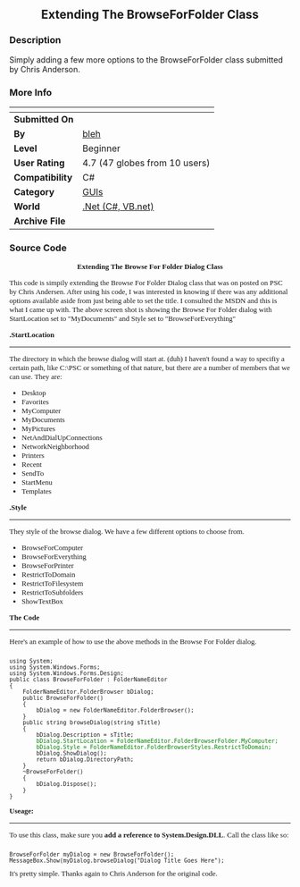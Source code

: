 ﻿<div align="center">

## Extending The BrowseForFolder Class


</div>

### Description

Simply adding a few more options to the BrowseForFolder class submitted by Chris Anderson.
 
### More Info
 


<span>             |<span>
---                |---
**Submitted On**   |
**By**             |[bleh](https://github.com/Planet-Source-Code/PSCIndex/blob/master/ByAuthor/bleh.md)
**Level**          |Beginner
**User Rating**    |4.7 (47 globes from 10 users)
**Compatibility**  |C\#
**Category**       |[GUIs](https://github.com/Planet-Source-Code/PSCIndex/blob/master/ByCategory/guis__10-30.md)
**World**          |[\.Net \(C\#, VB\.net\)](https://github.com/Planet-Source-Code/PSCIndex/blob/master/ByWorld/net-c-vb-net.md)
**Archive File**   |[](https://github.com/Planet-Source-Code/bleh-extending-the-browseforfolder-class__10-275/archive/master.zip)





### Source Code

<font face="Verdana" size="2">
<div align="center"><b>Extending The Browse For Folder Dialog Class</b></div>
<p>This code is simpily extending the Browse For Folder Dialog class that was on posted on PSC by Chris Andersen. After using his code, I was interested in knowing if there was any additional options available aside from just being able to set the title. I consulted the MSDN and this is what I came up with.
The above screen shot is showing the Browse For Folder dialog with StartLocation set to "MyDocuments" and Style set to "BrowseForEverything"</p>
<p><b>.StartLocation</b><br>
<hr width="100%" size="1" color="#000000">
The directory in which the browse dialog will start at. (duh) I haven't found a way to specifiy a certain path, like C:\PSC or something of that nature, but there are a number of members that we can use. They are:
<ul>
	<li>Desktop</li>
	<li>Favorites</li>
	<li>MyComputer</li>
	<li>MyDocuments</li>
	<li>MyPictures</li>
	<li>NetAndDialUpConnections</li>
	<li>NetworkNeighborhood</li>
	<li>Printers</li>
	<li>Recent</li>
	<li>SendTo</li>
	<li>StartMenu</li>
	<li>Templates</li>
</ul>
<p><b>.Style</b><br>
<hr width="100%" size="1" color="#000000">
They style of the browse dialog. We have a few different options to choose from.
<ul>
	<li>BrowseForComputer</li>
	<li>BrowseForEverything</li>
	<li>BrowseForPrinter</li>
	<li>RestrictToDomain</li>
	<li>RestrictToFilesystem</li>
	<li>RestrictToSubfolders</li>
	<li>ShowTextBox</li>
</ul>
</p>
<p><b>The Code</b><br>
<hr width="100%" size="1" color="#000000">
Here's an example of how to use the above methods in the Browse For Folder dialog.
<pre><font size="2">
using System;
using System.Windows.Forms;
using System.Windows.Forms.Design;
public class BrowseForFolder : FolderNameEditor
{
	FolderNameEditor.FolderBrowser bDialog;
	public BrowseForFolder()
	{
		bDialog = new FolderNameEditor.FolderBrowser();
	}
	public string browseDialog(string sTitle)
	{
		bDialog.Description = sTitle;<font color="green">
		bDialog.StartLocation = FolderNameEditor.FolderBrowserFolder.MyComputer;
		bDialog.Style = FolderNameEditor.FolderBrowserStyles.RestrictToDomain;</font>
		bDialog.ShowDialog();
		return bDialog.DirectoryPath;
	}
	~BrowseForFolder()
	{
		bDialog.Dispose();
	}
}
</font></pre>
</p>
<p><b>Useage:</b><br>
<hr width="100%" size="1" color="#000000">
To use this class, make sure you <b>add a reference to System.Design.DLL</b>. Call the class like so:
<pre><font size="2">
BrowseForFolder myDialog = new BrowseForFolder();
MessageBox.Show(myDialog.browseDialog("Dialog Title Goes Here");
</pre>
It's pretty simple. Thanks again to Chris Anderson for the original code.

